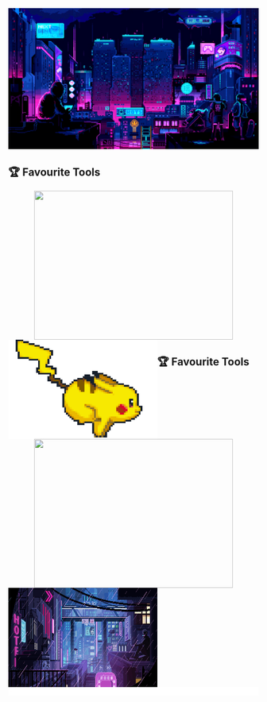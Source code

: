 <img src="./assets/wallpaper1.gif" alt="banner">
<div align="center">


<h2 align="left">🏆 Favourite Tools</h2>
<div>
    <img align="center" width="400px" height = "300px" src="https://awesome-github-stats.azurewebsites.net/user-stats/Rtre0?theme=react&cardType=github&ring=D4AF37&show_icons=true&preferLogin=true&title=D4AF37" />
    <img align="left" src="./assets/pokemon.gif" width="300" height="200" />
</div>


<h2 align="left">🏆 Favourite Tools</h2>
<div>
    <img align="center" width="400px" height = "300px" src="https://github-readme-stats.vercel.app/api?username=Rtre0&show_icons=true&theme=chartreuse-dark" />
    <img align="left" src="./assets/giphy.gif" width="300" height="200" />
</div>

<img src="./assets/line.gif" alt="banner">
